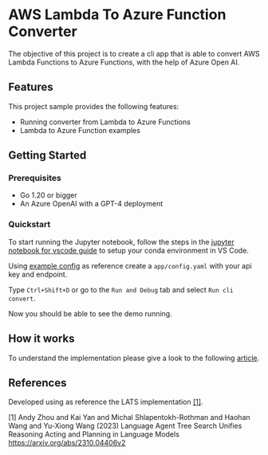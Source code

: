 # AWS Lambda To Azure Function Converter

The objective of this project is to create a cli app that is able to convert AWS Lambda Functions to Azure Functions, with the help of Azure Open AI.

## Features

This project sample provides the following features:

* Running converter from Lambda to Azure Functions
* Lambda to Azure Function examples

## Getting Started

### Prerequisites

- Go 1.20 or bigger
- An Azure OpenAI with a GPT-4 deployment 

### Quickstart

To start running the Jupyter notebook, follow the steps in the [jupyter notebook for vscode guide](https://code.visualstudio.com/docs/datascience/jupyter-notebooks) to setup your conda environment in VS Code.

Using [example config](app/example-config.yaml) as reference create a `app/config.yaml` with your api key and endpoint.

Type `Ctrl+Shift+D` or go to the `Run and Debug` tab and select `Run cli convert`.

Now you should be able to see the demo running.

## How it works 

To understand the implementation please give a look to the following [article](https://techcommunity.microsoft.com/t5/azure-architecture-blog/converting-an-aws-lambda-function-in-go-into-an-azure-function/ba-p/4054916).

## References

Developed using as reference the LATS implementation [[1]](#1).

<a id="1">[1]</a>
Andy Zhou and Kai Yan and Michal Shlapentokh-Rothman and Haohan Wang and Yu-Xiong Wang (2023)
Language Agent Tree Search Unifies Reasoning Acting and Planning in Language Models
https://arxiv.org/abs/2310.04406v2






